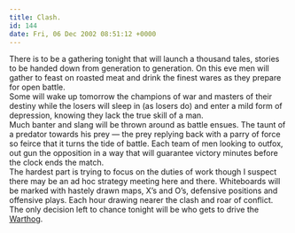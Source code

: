 ```yaml
---
title: Clash.
id: 144
date: Fri, 06 Dec 2002 08:51:12 +0000
---
```


There is to be a gathering tonight that will launch a thousand tales, stories to be handed down from generation to generation. On this eve men will gather to feast on roasted meat and drink the finest wares as they prepare for open battle.  
 Some will wake up tomorrow the champions of war and masters of their destiny while the losers will sleep in (as losers do) and enter a mild form of depression, knowing they lack the true skill of a man.  
 Much banter and slang will be thrown around as battle ensues. The taunt of a predator towards his prey — the prey replying back with a parry of force so feirce that it turns the tide of battle. Each team of men looking to outfox, out gun the opposition in a way that will guarantee victory minutes before the clock ends the match.  
 The hardest part is trying to focus on the duties of work though I suspect there may be an ad hoc strategy meeting here and there. Whiteboards will be marked with hastely drawn maps, X’s and O’s, defensive positions and offensive plays. Each hour drawing nearer the clash and roar of conflict.  
 The only decision left to chance tonight will be who gets to drive the [Warthog](http://www.bungie.net/images/site/halo/screenshots/scrn_022.jpg).


